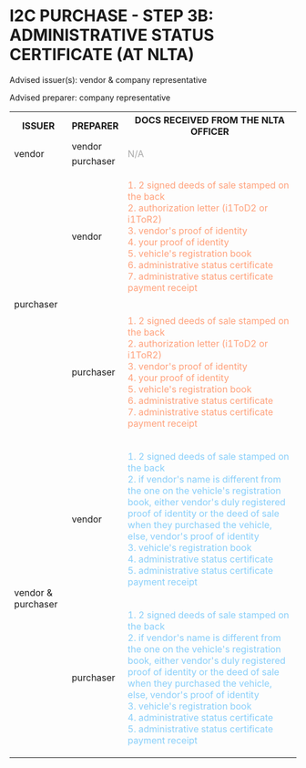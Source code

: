 # I2C PURCHASE - STEP 3B: ADMINISTRATIVE STATUS CERTIFICATE (AT NLTA)

Advised issuer(s): vendor & company representative

Advised preparer: company representative

<table>
  <tr>
    <th>ISSUER</th>
    <th>PREPARER</th>
    <th>DOCS RECEIVED FROM THE NLTA OFFICER</th>
  </tr>

  <tr>
    <!-- ISSUER: vendor -->
    <!-- PREPARER: vendor -->
    <td rowspan="2">vendor</td>
    <td>vendor</td>
    <td rowspan="2" style="color: darkgray;">
      N/A
    </td>
  </tr>
  <tr>
    <!-- ISSUER: vendor -->
    <!-- PREPARER: purchaser -->
    <td>purchaser</td>
  </tr>

  <tr>
    <!-- ISSUER: purchaser -->
    <!-- PREPARER: vendor -->
    <td rowspan="2">purchaser</td>
    <td>vendor</td>
    <td style="color: lightsalmon;">
      <ol style="padding: 0; list-style-position: inside;">
        <li>2 signed deeds of sale stamped on the back</li>
        <li>authorization letter (i1ToD2 or i1ToR2)</li>
        <li>vendor's proof of identity</li>
        <li>your proof of identity</li>
        <li>vehicle's registration book</li>
        <li>administrative status certificate</li>
        <li>administrative status certificate payment receipt</li>
      </ol>
    </td>
  </tr>
  <tr>
    <!-- ISSUER: purchaser -->
    <!-- PREPARER: purchaser -->
    <td>purchaser</td>
    <td style="color: lightsalmon;">
      <ol style="padding: 0; list-style-position: inside;">
        <li>2 signed deeds of sale stamped on the back</li>
        <li>authorization letter (i1ToD2 or i1ToR2)</li>
        <li>vendor's proof of identity</li>
        <li>your proof of identity</li>
        <li>vehicle's registration book</li>
        <li>administrative status certificate</li>
        <li>administrative status certificate payment receipt</li>
      </ol>
    </td>
  </tr>

  <tr>
    <!-- ISSUER: vendor & purchaser -->
    <!-- PREPARER: vendor -->
    <td rowspan="2">vendor & purchaser</td>
    <td>vendor</td>
    <td style="color: lightskyblue;">
      <ol style="padding: 0; list-style-position: inside;">
        <li>2 signed deeds of sale stamped on the back</li>
        <li>if vendor's name is different from the one on the vehicle's registration book, either vendor's duly registered proof of identity or the deed of sale when they purchased the vehicle, else, vendor's proof of identity</li>
        <li>vehicle's registration book</li>
        <li>administrative status certificate</li>
        <li>administrative status certificate payment receipt</li>
      </ol>
    </td>
  </tr>
  <tr>
    <!-- ISSUER: vendor & purchaser -->
    <!-- PREPARER: purchaser -->
    <td>purchaser</td>
    <td style="color: lightskyblue;">
      <ol style="padding: 0; list-style-position: inside;">
        <li>2 signed deeds of sale stamped on the back</li>
        <li>if vendor's name is different from the one on the vehicle's registration book, either vendor's duly registered proof of identity or the deed of sale when they purchased the vehicle, else, vendor's proof of identity</li>
        <li>vehicle's registration book</li>
        <li>administrative status certificate</li>
        <li>administrative status certificate payment receipt</li>
      </ol>
    </td>
  </tr>
</table>
